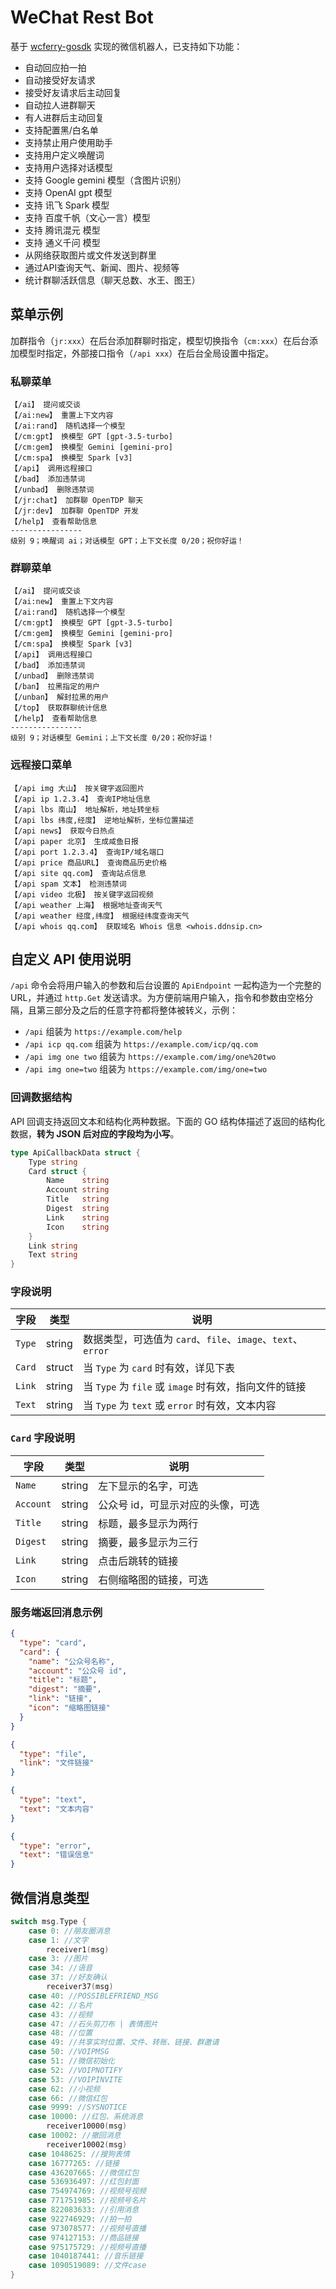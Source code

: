 # WeChat Rest Bot

基于 [wcferry-gosdk](https://github.com/opentdp/wechat-rest/tree/master/wcferry) 实现的微信机器人，已支持如下功能：

- 自动回应拍一拍
- 自动接受好友请求
- 接受好友请求后主动回复
- 自动拉人进群聊天
- 有人进群后主动回复
- 支持配置黑/白名单
- 支持禁止用户使用助手
- 支持用户定义唤醒词
- 支持用户选择对话模型
- 支持 Google gemini 模型（含图片识别）
- 支持 OpenAI gpt 模型
- 支持 讯飞 Spark 模型
- 支持 百度千帆（文心一言）模型
- 支持 腾讯混元 模型
- 支持 通义千问 模型
- 从网络获取图片或文件发送到群里
- 通过API查询天气、新闻、图片、视频等
- 统计群聊活跃信息（聊天总数、水王、图王）

## 菜单示例

加群指令（`jr:xxx`）在后台添加群聊时指定，模型切换指令（`cm:xxx`）在后台添加模型时指定，外部接口指令（`/api xxx`）在后台全局设置中指定。

### 私聊菜单

```text
【/ai】 提问或交谈
【/ai:new】 重置上下文内容
【/ai:rand】 随机选择一个模型
【/cm:gpt】 换模型 GPT [gpt-3.5-turbo]
【/cm:gem】 换模型 Gemini [gemini-pro]
【/cm:spa】 换模型 Spark [v3]
【/api】 调用远程接口
【/bad】 添加违禁词
【/unbad】 删除违禁词
【/jr:chat】 加群聊 OpenTDP 聊天
【/jr:dev】 加群聊 OpenTDP 开发
【/help】 查看帮助信息
----------------
级别 9；唤醒词 ai；对话模型 GPT；上下文长度 0/20；祝你好运！
```

### 群聊菜单

```text
【/ai】 提问或交谈
【/ai:new】 重置上下文内容
【/ai:rand】 随机选择一个模型
【/cm:gpt】 换模型 GPT [gpt-3.5-turbo]
【/cm:gem】 换模型 Gemini [gemini-pro]
【/cm:spa】 换模型 Spark [v3]
【/api】 调用远程接口
【/bad】 添加违禁词
【/unbad】 删除违禁词
【/ban】 拉黑指定的用户
【/unban】 解封拉黑的用户
【/top】 获取群聊统计信息
【/help】 查看帮助信息
----------------
级别 9；对话模型 Gemini；上下文长度 0/20；祝你好运！
```

### 远程接口菜单

```text
【/api img 大山】 按关键字返回图片
【/api ip 1.2.3.4】 查询IP地址信息
【/api lbs 南山】 地址解析，地址转坐标
【/api lbs 纬度,经度】 逆地址解析，坐标位置描述
【/api news】 获取今日热点
【/api paper 北京】 生成咸鱼日报
【/api port 1.2.3.4】 查询IP/域名端口
【/api price 商品URL】 查询商品历史价格
【/api site qq.com】 查询站点信息
【/api spam 文本】 检测违禁词
【/api video 北极】 按关键字返回视频
【/api weather 上海】 根据地址查询天气
【/api weather 经度,纬度】 根据经纬度查询天气
【/api whois qq.com】 获取域名 Whois 信息 <whois.ddnsip.cn>
```

## 自定义 API 使用说明

`/api` 命令会将用户输入的参数和后台设置的 `ApiEndpoint` 一起构造为一个完整的 URL，并通过 `http.Get` 发送请求。为方便前端用户输入，指令和参数由空格分隔，且第三部分及之后的任意字符都将整体被转义，示例：

- `/api` 组装为 `https://example.com/help`
- `/api icp qq.com` 组装为 `https://example.com/icp/qq.com`
- `/api img one two` 组装为 `https://example.com/img/one%20two`
- `/api img one=two` 组装为 `https://example.com/img/one=two`

### 回调数据结构

API 回调支持返回文本和结构化两种数据。下面的 GO 结构体描述了返回的结构化数据，**转为 JSON 后对应的字段均为小写**。

```go
type ApiCallbackData struct {
    Type string
    Card struct { 
        Name    string
        Account string
        Title   string
        Digest  string
        Link    string
        Icon    string
    }
    Link string
    Text string
}
```

### 字段说明

| 字段   | 类型   | 说明                                                        |
| ------ | ------ | ----------------------------------------------------------- |
| `Type` | string | 数据类型，可选值为 `card`、`file`、`image`、`text`、`error` |
| `Card` | struct | 当 `Type` 为 `card` 时有效，详见下表                        |
| `Link` | string | 当 `Type` 为 `file` 或 `image` 时有效，指向文件的链接       |
| `Text` | string | 当 `Type` 为 `text` 或 `error` 时有效，文本内容             |

### `Card` 字段说明

| 字段      | 类型   | 说明                              |
| --------- | ------ | --------------------------------- |
| `Name`    | string | 左下显示的名字，可选              |
| `Account` | string | 公众号 id，可显示对应的头像，可选 |
| `Title`   | string | 标题，最多显示为两行              |
| `Digest`  | string | 摘要，最多显示为三行              |
| `Link`    | string | 点击后跳转的链接                  |
| `Icon`    | string | 右侧缩略图的链接，可选            |

### 服务端返回消息示例

```json
{
  "type": "card",
  "card": {
    "name": "公众号名称",
    "account": "公众号 id",
    "title": "标题",
    "digest": "摘要",
    "link": "链接",
    "icon": "缩略图链接"
  }
}
```

```json
{
  "type": "file",
  "link": "文件链接"
}
```

```json
{
  "type": "text",
  "text": "文本内容"
}
```

```json
{
  "type": "error",
  "text": "错误信息"
}
```

## 微信消息类型

```go
switch msg.Type {
    case 0: //朋友圈消息
    case 1: //文字
        receiver1(msg)
    case 3: //图片
    case 34: //语音
    case 37: //好友确认
        receiver37(msg)
    case 40: //POSSIBLEFRIEND_MSG
    case 42: //名片
    case 43: //视频
    case 47: //石头剪刀布 | 表情图片
    case 48: //位置
    case 49: //共享实时位置、文件、转账、链接、群邀请
    case 50: //VOIPMSG
    case 51: //微信初始化
    case 52: //VOIPNOTIFY
    case 53: //VOIPINVITE
    case 62: //小视频
    case 66: //微信红包
    case 9999: //SYSNOTICE
    case 10000: //红包、系统消息
        receiver10000(msg)
    case 10002: //撤回消息
        receiver10002(msg)
    case 1048625: //搜狗表情
    case 16777265: //链接
    case 436207665: //微信红包
    case 536936497: //红包封面
    case 754974769: //视频号视频
    case 771751985: //视频号名片
    case 822083633: //引用消息
    case 922746929: //拍一拍
    case 973078577: //视频号直播
    case 974127153: //商品链接
    case 975175729: //视频号直播
    case 1040187441: //音乐链接
    case 1090519089: //文件case
}
```
